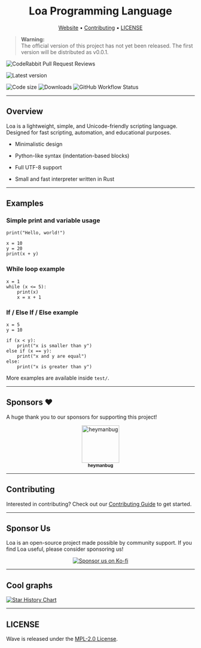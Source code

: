 <div align="center">
  <h1>Loa Programming Language</h1>
  <p>
    <a href="https://wave-lang.dev">Website</a> •
    <a href="CONTRIBUTING.md">Contributing</a> •
    <a href="LICENSE">LICENSE</a>
  </p>
</div>

> **Warning:**  
> The official version of this project has not yet been released. The first version will be distributed as v0.0.1.

![CodeRabbit Pull Request Reviews](https://img.shields.io/coderabbit/prs/github/LunaStev/Loa?style=for-the-badge&logo=github?utm_source=oss&utm_medium=github&utm_campaign=LunaStev%2FWave&labelColor=171717&color=FF570A&link=https%3A%2F%2Fcoderabbit.ai&label=CodeRabbit+Reviews)

![Latest version](https://img.shields.io/github/v/release/LunaStev/Loa?style=for-the-badge&include_prereleases)

![Code size](https://img.shields.io/github/languages/code-size/LunaStev/Loa?style=for-the-badge&logo=github)
![Downloads](https://img.shields.io/github/downloads/LunaStev/Loa/total?color=%2324cc24&style=for-the-badge&logo=github)
![GitHub Workflow Status](https://img.shields.io/github/actions/workflow/status/LunaStev/Loa/rust.yml?logo=rust&style=for-the-badge&branch=master)

---

## Overview
Loa is a lightweight, simple, and Unicode-friendly scripting language.
Designed for fast scripting, automation, and educational purposes.

* Minimalistic design

* Python-like syntax (indentation-based blocks)

* Full UTF-8 support

* Small and fast interpreter written in Rust

---

## Examples

### Simple print and variable usage

```loa
print("Hello, world!")

x = 10
y = 20
print(x + y)
```

### While loop example

```loa
x = 1
while (x <= 5):
    print(x)
    x = x + 1
```

### If / Else If / Else example

```loa
x = 5
y = 10

if (x < y):
    print("x is smaller than y")
else if (x == y):
    print("x and y are equal")
else:
    print("x is greater than y")
```

More examples are available inside `test/`.

---

## Sponsors ❤️

A huge thank you to our sponsors for supporting this project!

<p align="center">
  <a href="https://ko-fi.com/heymanbug">
    <img src="https://ko-fi.com/img/anon7.png?v=10" width="100" alt="heymanbug" />
    <br>
    <sub><b>heymanbug</b></sub>
  </a>
</p>

---

## Contributing

Interested in contributing? Check out our [Contributing Guide](https://github.com/LunaStev/Wave/wiki/Contributing) to get started.

---

## Sponsor Us
Loa is an open-source project made possible by community support.
If you find Loa useful, please consider sponsoring us!

<p align="center">
  <a href="https://ko-fi.com/X8X311B3SX">
    <img src="https://ko-fi.com/img/githubbutton_sm.svg" alt="Sponsor us on Ko-fi" />
  </a>
</p>

---

## Cool graphs

[![Star History Chart](https://api.star-history.com/svg?repos=LunaStev/Loa&type=Date)](https://star-history.com/#LunaStev/Loa&Date)

---

## LICENSE

Wave is released under the [MPL-2.0 License](LICENSE).
